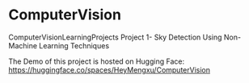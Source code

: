 # ComputerVision
ComputerVisionLearningProjects
Project 1- Sky Detection Using Non-Machine Learning Techniques

The Demo of this project is hosted on Hugging Face:
https://huggingface.co/spaces/HeyMengxu/ComputerVision

